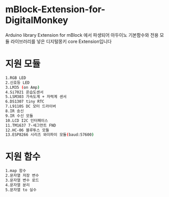 # mBlock-Extension-for-DigitalMonkey
Arduino library Extension for mBlock 에서 파생되어 아두이노 기본함수와 전용 모듈 라이브러리를 넣은 디지털몽키 core Extension입니다
# 지원 모듈
```sh
1.RGB LED
2.신호등 LED
3.LM35 (on Amp)
4.Si7021 온습도센서
5.LSM303 가속도계 + 자력계 센서
6.DS1307 tiny RTC
7.L9110S DC 모터 드라이버
8.IR 송신 
9.IR 수신 모듈
10.LCD I2C 인터페이스
11.TM1637 7-세그먼트 FND
12.HC-06 블루투스 모듈
13.ESP8266 시리즈 와이파이 모듈(baud:57600)
```
# 지원 함수
```sh
1.map 함수
2.문자열 저장 변수
3.문자열 변수 로드
4.문자열 분리
5.문자열 to 실수 
```

